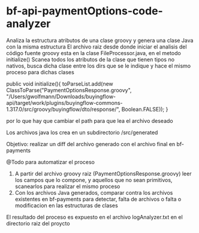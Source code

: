 # bf-api-paymentOptions-code-analyzer
Analiza la estructura atributos de una clase groovy y genera una clase Java con la misma estructura
El archivo raiz desde donde iniciar el analisis del código fuente groovy esta en la clase FileProcessor.java, en el metodo initialize()
Scanea todos los atributos de la clase que tienen tipos no nativos, busca dicha clase entre los dirs que se le indique y hace el mismo proceso para dichas clases

public void initialize(){
toParseList.add(new ClassToParse("PaymentOptionsResponse.groovy",
"/Users/gwolfmann/Downloads/buyingflow-api/target/work/plugins/buyingflow-commons-1.317.0/src/groovy/buyingflow/dto/response/",
Boolean.FALSE));
}

por lo que hay que cambiar el path para que lea el archivo deseado

Los archivos java los crea en un subdirectorio /src/generated

Objetivo: realizar un diff del archivo generado con el archivo final en bf-payments

@Todo para automatizar el proceso
1) A partir del archivo groovy raiz (PaymentOptionsResponse.groovy) leer los campos que lo compone, y aquellos que no sean primitivos, scanearlos para realizar el mismo proceso
2) Con los archivos Java generados, comparar contra los archivos existentes en bf-payments para detectar, falta de archivos o falta o modificacion en las estructuras de clases

El resultado del proceso es expuesto en el archivo logAnalyzer.txt en el directorio raiz del proycto